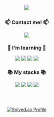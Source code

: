 <div align="center">
   
   ![](https://capsule-render.vercel.app/api?type=wave&color=auto&height=250&section=header&text=LEE%20JIHYEON&fontSize=50&fontAlignY=40)
   
   <h2></h2>
   <div>
      <h3>📫 Contact me! 📫</h3>
      <a href="mailto:wlgus4110@gmail.com"><img src="https://img.shields.io/badge/wlgus4110@gmail.com-000000?style=for-the-badge"/></a>
      
   </div>

   <div>
      <h3>🌱 I'm learning 🌱</h3>
      <img src="https://img.shields.io/badge/javascript-F7DF1E?style=for-the-badge&logo=typescript&logoColor=black"/>
      <img src="https://img.shields.io/badge/typescript-3178C6?style=for-the-badge&logo=typescript&logoColor=white"/>
      <img src="https://img.shields.io/badge/Swift-F05138?style=for-the-badge&logo=Swift&logoColor=white"/>
      <img src="https://img.shields.io/badge/nestjs-E0234E?style=for-the-badge&logo=nestjs&logoColor=black"/>
      </br>
   </div>

   <div>
      <h3>📚 My stacks 📚</h3>
      <img src="https://img.shields.io/badge/C++-00599C?style=for-the-badge&logo=C%2B%2B&logoColor=white"/>
<!--       <img src="https://img.shields.io/badge/Mysql-4479A1?style=for-the-badge&logo=Mysql&logoColor=white"/> -->
            <img src="https://img.shields.io/badge/Unity-FFFFFF?style=for-the-badge&logo=Unity&logoColor=black"/>
      <img src="https://img.shields.io/badge/Python-3776AB?style=for-the-badge&logo=Python&logoColor=white">
      <img src="https://img.shields.io/badge/Docker-2496ED?style=for-the-badge&logo=Docker&logoColor=white">
   </div>

   <h2></h2>
   <br>

   <div>
<!--    <img src="https://github-readme-stats.vercel.app/api/top-langs/?username=Journeybongbong&layout=compact"> -->
   
   [![Solved.ac Profile](http://mazassumnida.wtf/api/v2/generate_badge?boj=wlgus4110)](https://solved.ac/wlgus4110/)  
   </div>
   
</div>


<!--
Here are some ideas to get you started:
- 🔭 I’m currently working on ...
- 👯 I’m looking to collaborate on ...
- 🤔 I’m looking for help with ...
- 💬 Ask me about ...
- 😄 Pronouns: ...
- ⚡ Fun fact: ...

<img src="https://img.shields.io/badge/React-61DAFB?style=flat-square&logo=React&logoColor=white"/>
-->
